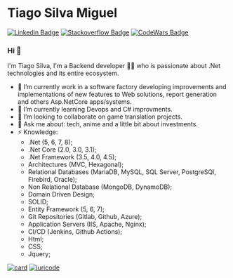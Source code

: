 Tiago Silva Miguel
=============
[![Linkedin Badge](https://img.shields.io/badge/-Tiago_Silva_Miguel-blue?style=flat-square&logo=Linkedin&logoColor=white&link=https://www.linkedin.com/in/tiagosilvamiguel/)](https://www.linkedin.com/in/tiagosilvamiguel/)
[![Stackoverflow Badge](https://img.shields.io/badge/-Stackoverflow-4CA143?style=flat-square&logo=Stackoverflow&logoColor=white&link=https://stackoverflow.com/users/10229652/tiago-silva-miguel)](https://stackoverflow.com/users/10229652/tiago-silva-miguel)
[![CodeWars Badge](https://www.codewars.com/users/linkmadao/badges/micro)](https://www.codewars.com/users/linkmadao)


### Hi 👋
I'm Tiago Silva, I'm a Backend developer 👨‍💻 who is passionate about .Net technologies and its entire ecosystem. 

- 🔭 I’m currently work in a software factory developing improvements and implementations of new features to Web solutions, report generation and others Asp.NetCore apps/systems.
- 🌱 I’m currently learning Devops and C# improvments.
- 👯 I’m looking to collaborate on game translation projects.
- 💬 Ask me about: tech, anime and a little bit about investments.
- ⚡ Knowledge: 
  - .Net (5, 6, 7, 8);
  - .Net Core (2.0, 3.0, 3.1);
  - .Net Framework (3.5, 4.0, 4.5);
  - Architectures (MVC, Hexagonal);
  - Relational Databases (MariaDB, MySQL, SQL Server, PostgreSQl, Firebird, Oracle);
  - Non Relational Database (MongoDB, DynamoDB);
  - Domain Driven Design;
  - SOLID;
  - Entity Framework (5, 6, 7);
  - Git Repositories (Gitlab, Github, Azure);
  - Application Servers (IIS, Apache, Nginx);
  - CI/CD (Jenkins, Github Actions);
  - Html;
  - CSS;
  - Jquery;

[![card](https://github-readme-stats.vercel.app/api?username=linkmadao&theme=default)](https://github.com/linkmadao/)
[![iuricode](https://github-readme-stats.vercel.app/api/top-langs/?username=linkmadao&hide=html&layout=compact&theme=default)](https://github.com/linkmadao/)
